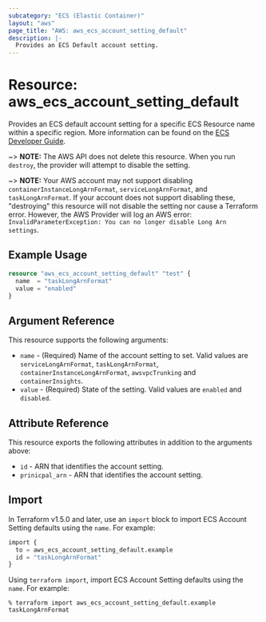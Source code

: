 ```yaml
---
subcategory: "ECS (Elastic Container)"
layout: "aws"
page_title: "AWS: aws_ecs_account_setting_default"
description: |-
  Provides an ECS Default account setting.
---
```


# Resource: aws_ecs_account_setting_default

Provides an ECS default account setting for a specific ECS Resource name within a specific region. More information can be found on the [ECS Developer Guide](https://docs.aws.amazon.com/AmazonECS/latest/developerguide/ecs-account-settings.html).

~> **NOTE:** The AWS API does not delete this resource. When you run `destroy`, the provider will attempt to disable the setting.

~> **NOTE:** Your AWS account may not support disabling `containerInstanceLongArnFormat`, `serviceLongArnFormat`, and `taskLongArnFormat`. If your account does not support disabling these, "destroying" this resource will not disable the setting nor cause a Terraform error. However, the AWS Provider will log an AWS error: `InvalidParameterException: You can no longer disable Long Arn settings`.

## Example Usage

```terraform
resource "aws_ecs_account_setting_default" "test" {
  name  = "taskLongArnFormat"
  value = "enabled"
}
```

## Argument Reference

This resource supports the following arguments:

* `name` - (Required) Name of the account setting to set. Valid values are `serviceLongArnFormat`, `taskLongArnFormat`, `containerInstanceLongArnFormat`, `awsvpcTrunking` and `containerInsights`.
* `value` - (Required) State of the setting. Valid values are `enabled` and `disabled`.

## Attribute Reference

This resource exports the following attributes in addition to the arguments above:

* `id` - ARN that identifies the account setting.
* `prinicpal_arn` - ARN that identifies the account setting.

## Import

In Terraform v1.5.0 and later, use an `import` block to import ECS Account Setting defaults using the `name`. For example:

```terraform
import {
  to = aws_ecs_account_setting_default.example
  id = "taskLongArnFormat"
}
```

Using `terraform import`, import ECS Account Setting defaults using the `name`. For example:

```console
% terraform import aws_ecs_account_setting_default.example taskLongArnFormat
```
